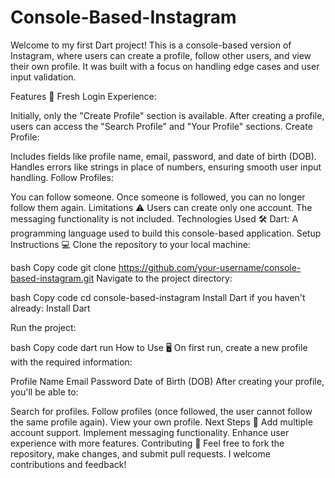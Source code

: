 # Console-Based-Instagram

Welcome to my first Dart project! This is a console-based version of Instagram, where users can create a profile, follow other users, and view their own profile. It was built with a focus on handling edge cases and user input validation.

Features 🚀
Fresh Login Experience:

Initially, only the "Create Profile" section is available.
After creating a profile, users can access the "Search Profile" and "Your Profile" sections.
Create Profile:

Includes fields like profile name, email, password, and date of birth (DOB).
Handles errors like strings in place of numbers, ensuring smooth user input handling.
Follow Profiles:

You can follow someone.
Once someone is followed, you can no longer follow them again.
Limitations ⚠️
Users can create only one account.
The messaging functionality is not included.
Technologies Used 🛠️
Dart: A programming language used to build this console-based application.
Setup Instructions 💻
Clone the repository to your local machine:

bash
Copy code
git clone https://github.com/your-username/console-based-instagram.git
Navigate to the project directory:

bash
Copy code
cd console-based-instagram
Install Dart if you haven't already:
Install Dart

Run the project:

bash
Copy code
dart run
How to Use 🖥️
On first run, create a new profile with the required information:

Profile Name
Email
Password
Date of Birth (DOB)
After creating your profile, you'll be able to:

Search for profiles.
Follow profiles (once followed, the user cannot follow the same profile again).
View your own profile.
Next Steps 🚧
Add multiple account support.
Implement messaging functionality.
Enhance user experience with more features.
Contributing 🤝
Feel free to fork the repository, make changes, and submit pull requests. I welcome contributions and feedback!
